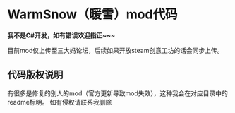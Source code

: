 # WarmSnow（暖雪）mod代码
__我不是C#开发，如有错误欢迎指正~~~__

目前mod仅上传至三大妈论坛，后续如果开放steam创意工坊的话会同步上传。

## 代码版权说明
有很多是修复的别人的mod（官方更新导致mod失效），这种我会在对应目录中的readme标明。
如有侵权请联系我删除


